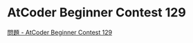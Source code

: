 AtCoder Beginner Contest 129
===

[問題 - AtCoder Beginner Contest 129](https://atcoder.jp/contests/abc129/tasks)
